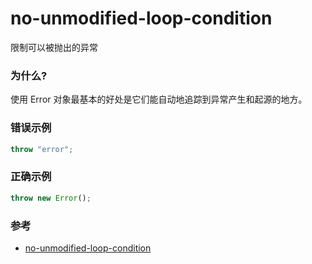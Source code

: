 # no-unmodified-loop-condition

限制可以被抛出的异常

### 为什么?

使用 Error 对象最基本的好处是它们能自动地追踪到异常产生和起源的地方。

### 错误示例

```js
throw "error";
```

### 正确示例

```js
throw new Error();
```

### 参考

- [no-unmodified-loop-condition](https://eslint.org/docs/rules/no-unmodified-loop-condition)
